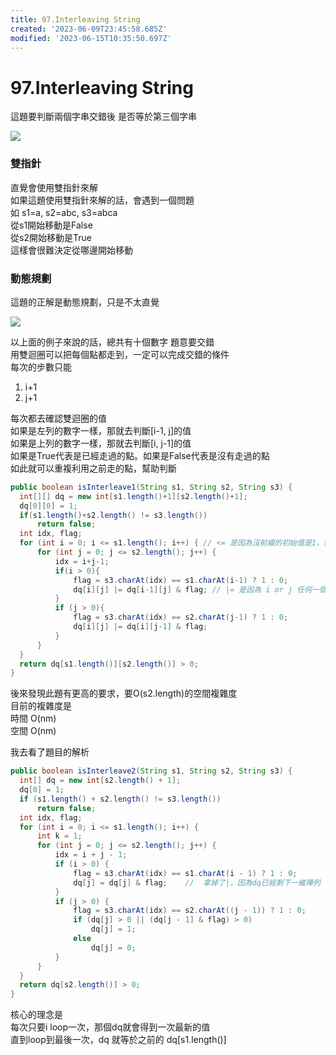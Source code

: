 ```yaml
---
title: 97.Interleaving String
created: '2023-06-09T23:45:58.685Z'
modified: '2023-06-15T10:35:50.697Z'
---
```


# 97.Interleaving String

這題要判斷兩個字串交錯後 是否等於第三個字串

![](https://images2.imgbox.com/39/80/XzHyhR1q_o.jpg?download=true)

### 雙指針
直覺會使用雙指針來解  
如果這題使用雙指針來解的話，會遇到一個問題  
如 s1=a, s2=abc, s3=abca  
從s1開始移動是False  
從s2開始移動是True  
這樣會很難決定從哪邊開始移動

### 動態規劃
這題的正解是動態規劃，只是不太直覺

![](https://images2.imgbox.com/a5/0d/AvuG5KsB_o.jpg?download=true)

以上面的例子來說的話，總共有十個數字
題意要交錯  
用雙迴圈可以把每個點都走到，一定可以完成交錯的條件  
每次的步數只能  
1. i+1
2. j+1

每次都去確認雙迴圈的值  
如果是左列的數字一樣，那就去判斷[i-1, j]的值  
如果是上列的數字一樣，那就去判斷[i, j-1]的值  
如果是True代表是已經走過的點。如果是False代表是沒有走過的點  
如此就可以重複利用之前走的點，幫助判斷


```java
public boolean isInterleave1(String s1, String s2, String s3) {
  int[][] dq = new int[s1.length()+1][s2.length()+1];
  dq[0][0] = 1;
  if(s1.length()+s2.length() != s3.length())
      return false;
  int idx, flag;
  for (int i = 0; i <= s1.length(); i++) { // <= 是因為沒前綴的初始值是1，索引是0，所以要多loop一次
      for (int j = 0; j <= s2.length(); j++) {
          idx = i+j-1;
          if(i > 0){
              flag = s3.charAt(idx) == s1.charAt(i-1) ? 1 : 0;
              dq[i][j] |= dq[i-1][j] & flag; // |= 是因為 i or j 任何一個是1就是1
          }
          if (j > 0){
              flag = s3.charAt(idx) == s2.charAt(j-1) ? 1 : 0;
              dq[i][j] |= dq[i][j-1] & flag;
          }
      }
  }
  return dq[s1.length()][s2.length()] > 0;
}
```

後來發現此題有更高的要求，要O(s2.length)的空間複雜度  
目前的複雜度是  
時間 O(nm)  
空間 O(nm)  

我去看了題目的解析  

```java
public boolean isInterleave2(String s1, String s2, String s3) {
  int[] dq = new int[s2.length() + 1];
  dq[0] = 1;
  if (s1.length() + s2.length() != s3.length())
      return false;
  int idx, flag;
  for (int i = 0; i <= s1.length(); i++) {
      int k = 1;
      for (int j = 0; j <= s2.length(); j++) {
          idx = i + j - 1;
          if (i > 0) {
              flag = s3.charAt(idx) == s1.charAt(i - 1) ? 1 : 0;
              dq[j] = dq[j] & flag;    //  拿掉了|，因為dq已經剩下一維陣列
          }
          if (j > 0) {
              flag = s3.charAt(idx) == s2.charAt((j - 1)) ? 1 : 0;
              if (dq[j] > 0 || (dq[j - 1] & flag) > 0)
                  dq[j] = 1;
              else
                  dq[j] = 0;
          }
      }
  }
  return dq[s2.length()] > 0;
}
```
核心的理念是  
每次只要i loop一次，那個dq就會得到一次最新的值  
直到loop到最後一次，dq 就等於之前的 dq[s1.length()]


